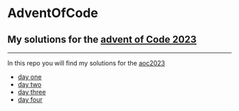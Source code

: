 # AdventOfCode
## My solutions for the [advent of Code 2023](https://adventofcode.com/)
___
In this repo you will find my solutions for the [aoc2023](https://adventofcode.com/)
* [day one](src/DayOne)
* [day two](src/DayTwo)
* [day three](src/DayThree)
* [day four](src/DayFour)

